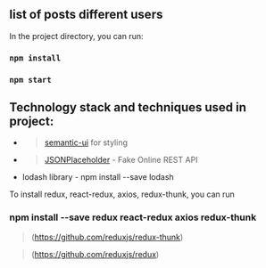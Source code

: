 ## list of posts different users

In the project directory, you can run:

### `npm install`
### `npm start`

## Technology stack and techniques used in project:

* > [semantic-ui](https://semantic-ui.com) for styling
* > [JSONPlaceholder](https://jsonplaceholder.typicode.com/) - Fake Online REST API
* lodash library  - npm install --save lodash

To install redux, react-redux, axios, redux-thunk, you can run

### npm install --save redux react-redux axios redux-thunk

> (https://github.com/reduxjs/redux-thunk)

> (https://github.com/reduxjs/redux)


